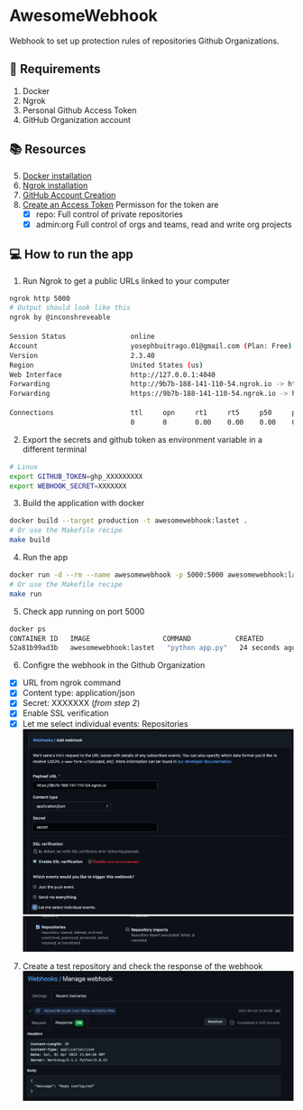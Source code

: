 
# AwesomeWebhook

Webhook to set up protection rules of repositories Github Organizations.

##  :mega: Requirements

 1. Docker
 2. Ngrok
 3. Personal Github Access Token
 4. GitHub Organization account 
 
 ## :books: Resources
 5. [Docker installation](https://www.docker.com/products/docker-desktop)
 6. [Ngrok installation](https://ngrok.com/download)
 7. [GitHub Account Creation](https://github.com/join)
 8. [Create an Access Token](https://github.com/settings/tokens/new)
	  Permisson for the token are
	  - [x] repo: Full control of private repositories
	  - [x] admin:org Full control of orgs and teams, read and write org projects
## :computer: How to run the app

1. Run Ngrok to get a public URLs linked to your computer
```bash
ngrok http 5000
# Output should look like this
ngrok by @inconshreveable                                                                                                                                                                   (Ctrl+C to quit)

Session Status                online
Account                       yosephbuitrago.01@gmail.com (Plan: Free)
Version                       2.3.40
Region                        United States (us)
Web Interface                 http://127.0.0.1:4040
Forwarding                    http://9b7b-188-141-110-54.ngrok.io -> http://localhost:5000
Forwarding                    https://9b7b-188-141-110-54.ngrok.io -> http://localhost:5000

Connections                   ttl     opn     rt1     rt5     p50     p90
                              0       0       0.00    0.00    0.00    0.00
```
2. Export the secrets and github token as environment variable in a different terminal
```bash
# Linux
export GITHUB_TOKEN=ghp_XXXXXXXXX
export WEBHOOK_SECRET=XXXXXXX
```
3. Build the application with docker
```bash
docker build --target production -t awesomewebhook:lastet .
# Or use the Makefile recipe
make build
```
4. Run the app
```bash 
docker run -d --rm --name awesomewebhook -p 5000:5000 awesomewebhook:lastet
# Or use the Makefile recipe
make run
```
5. Check app running on port 5000
```bash
docker ps
CONTAINER ID   IMAGE                  COMMAND           CREATED          STATUS          PORTS                                       NAMES
52a81b99ad3b   awesomewebhook:lastet   "python app.py"   24 seconds ago   Up 19 seconds   0.0.0.0:5000->5000/tcp, :::5000->5000/tcp   awesomewebhook
```
6.  Configre the webhook in the Github Organization
 - [x] URL from ngrok command
 - [x] Content type: application/json
 - [x] Secret: XXXXXXX (*from step 2*)
 - [x] Enable SSL verification
 - [x] Let me select individual events:  Repositories
![alt text](images/webhook_config.png)
![alt text](images/events.png)

7. Create a test repository and check the response of the webhook
![alt text](images/webhook_response.png)

 
